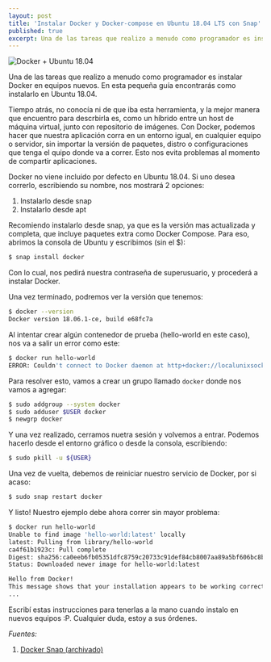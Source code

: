 ```yaml
---
layout: post
title: 'Instalar Docker y Docker-compose en Ubuntu 18.04 LTS con Snap'
published: true
excerpt: Una de las tareas que realizo a menudo como programador es instalar Docker en equipos nuevos. En esta pequeña guía encontrarás como instalarlo en Ubuntu 18.04. 
---
```


![Docker + Ubuntu 18.04]({{site.baseurl}}/images/docker-ubuntu.png)

Una de las tareas que realizo a menudo como programador es instalar Docker en equipos nuevos. En esta pequeña guía encontrarás como instalarlo en Ubuntu 18.04. 

Tiempo atrás, no conocía ni de que iba esta herramienta, y la mejor manera que encuentro para descrbirla es, como un híbrido entre un host de máquina virtual, junto con repositorio de imágenes. Con Docker, podemos hacer que nuestra aplicación corra en un entorno igual, en cualquier equipo o servidor, sin importar la versión de paquetes, distro o configuraciones que tenga el quipo donde va a correr. Esto nos evita problemas al momento de compartir aplicaciones.

Docker no viene incluido por defecto en Ubuntu 18.04. Si uno desea correrlo, escribiendo su nombre, nos mostrará 2 opciones:

1. Instalarlo desde snap
2. Instalarlo desde apt

Recomiendo instalarlo desde snap, ya que es la versión mas actualizada y completa, que incluye paquetes extra como Docker Compose. Para eso, abrimos la consola de Ubuntu y escribimos (sin el $):

```bash
$ snap install docker
```

Con lo cual, nos pedirá nuestra contraseña de superusuario, y procederá a instalar Docker.

Una vez terminado, podremos ver la versión que tenemos:

```bash
$ docker --version
Docker version 18.06.1-ce, build e68fc7a
```
Al intentar crear algún contenedor de prueba (hello-world en este caso), nos va a salir un error como este:

```bash
$ docker run hello-world
ERROR: Couldn't connect to Docker daemon at http+docker://localunixsocket - is it running?
```
Para resolver esto, vamos a crear un grupo llamado `docker` donde nos vamos a agregar:

```bash
$ sudo addgroup --system docker
$ sudo adduser $USER docker
$ newgrp docker
```

Y una vez realizado, cerramos nuetra sesión y volvemos a entrar. Podemos hacerlo desde el entorno gráfico o desde la consola, escribiendo:

```bash
$ sudo pkill -u ${USER}
```

Una vez de vuelta, debemos de reiniciar nuestro servicio de Docker, por si acaso:

```bash
$ sudo snap restart docker
```

Y listo! Nuestro ejemplo debe ahora correr sin mayor problema:

```bash
$ docker run hello-world
Unable to find image 'hello-world:latest' locally
latest: Pulling from library/hello-world
ca4f61b1923c: Pull complete
Digest: sha256:ca0eeb6fb05351dfc8759c20733c91def84cb8007aa89a5bf606bc8b315b9fc7
Status: Downloaded newer image for hello-world:latest

Hello from Docker!
This message shows that your installation appears to be working correctly.
...
```

Escribí estas instrucciones para tenerlas a la mano cuando instalo en nuevos equipos :P. Cualquier duda, estoy a sus órdenes.

_Fuentes:_
1. [Docker Snap (archivado)](https://github.com/docker/docker-snap)

